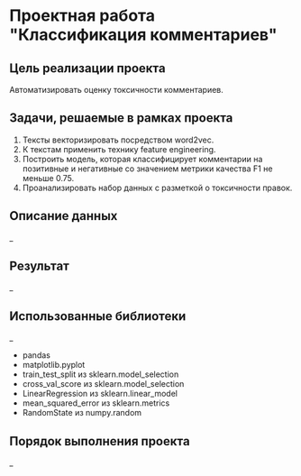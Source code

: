 # Проектная работа "Классификация комментариев"

## Цель реализации проекта
Автоматизировать оценку токсичности комментариев.

## Задачи, решаемые в рамках проекта
1. Тексты векторизировать посредством word2vec.
2. К текстам применить технику feature engineering.
3. Построить модель, которая классифицирует комментарии на позитивные и негативные со значением метрики качества F1 не меньше 0.75.
4. Проанализировать набор данных с разметкой о токсичности правок.

## Описание данных
_

## Результат
_

## Использованные библиотеки
_
* pandas
* matplotlib.pyplot
* train_test_split из sklearn.model_selection 
* cross_val_score из sklearn.model_selection
* LinearRegression из sklearn.linear_model
* mean_squared_error из sklearn.metrics
* RandomState из numpy.random

## Порядок выполнения проекта
_

